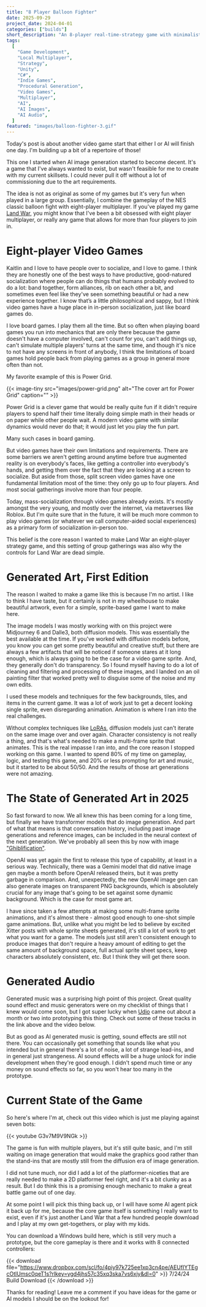 ```yaml
---
title: "8 Player Balloon Fighter"
date: 2025-09-29
project_date: 2024-04-01
categories: ["builds"]
short_description: "An 8-player real-time-strategy game with minimalistic art and deep strategic gameplay."
tags:
  [
    "Game Development",
    "Local Multiplayer",
    "Strategy",
    "Unity",
    "C#",
    "Indie Games",
    "Procedural Generation",
    "Video Games",
    "Multiplayer",
    "AI",
    "AI Images",
    "AI Audio",
  ]
featured: "images/balloon-fighter-3.gif"
---
```


Today's post is about another video game start that either I or AI will finish one day. I'm building up a bit of a repertoire of those!

This one I started when AI image generation started to become decent. It's a game that I've always wanted to exist, but wasn't feasible for me to create with my current skillsets. I could never pull it off without a lot of commissioning due to the art requirements.

The idea is not as original as some of my games but it's very fun when played in a large group. Essentially, I combine the gameplay of the NES classic balloon fight with eight-player multiplayer. If you've played my game [Land War](/land-war/), you might know that I've been a bit obsessed with eight player multiplayer, or really any game that allows for more than four players to join in.

# Eight-player Video Games

Kaitlin and I love to have people over to socialize, and I love to game. I think they are honestly one of the best ways to have productive, good-natured socialization where people can do things that humans probably evolved to do a lot: band together, form alliances, rib on each other a bit, and sometimes even feel like they've seen something beautiful or had a new experience together. I know that’s a little philosophical and sappy, but I think video games have a huge place in in-person socialization, just like board games do.

I love board games. I play them all the time. But so often when playing board games you run into mechanics that are only there because the game doesn't have a computer involved, can't count for you, can't add things up, can't simulate multiple players' turns at the same time, and though it's nice to not have any screens in front of anybody, I think the limitations of board games hold people back from playing games as a group in general more often than not.

My favorite example of this is Power Grid.

{{< image-tiny
    src="images/power-grid.png"
    alt="The cover art for Power Grid"
    caption="" >}}

Power Grid is a clever game that would be really quite fun if it didn't require players to spend half their time literally doing simple math in their heads or on paper while other people wait. A modern video game with similar dynamics would never do that; it would just let you play the fun part.

Many such cases in board gaming.

But video games have their own limitations and requirements. There are some barriers we aren't getting around anytime before true augmented reality is on everybody's faces, like getting a controller into everybody's hands, and getting them over the fact that they are looking at a screen to socialize. But aside from those, split screen video games have one fundamental limitation most of the time: they only go up to four players. And most social gatherings involve more than four people.

Today, mass-socialization through video games already exists. It's mostly amongst the very young, and mostly over the internet, via metaverses like Roblox. But I'm quite sure that in the future, it will be much more common to play video games (or whatever we call computer-aided social experiences) as a primary form of socialization in-person too.

This belief is the core reason I wanted to make Land War an eight-player strategy game, and this setting of group gatherings was also why the controls for Land War are dead simple.

# Generated Art, First Edition

The reason I waited to make a game like this is because I'm no artist. I like to think I have taste, but it certainly is not in my wheelhouse to make beautiful artwork, even for a simple, sprite-based game I want to make here.

The image models I was mostly working with on this project were Midjourney 6 and Dalle3, both diffusion models. This was essentially the best available at the time. If you've worked with diffusion models before, you know you can get some pretty beautiful and creative stuff, but there are always a few artifacts that will be noticed if someone stares at it long enough, which is always going to be the case for a video game sprite. And, they generally don't do transparency. So I found myself having to do a lot of cleaning and filtering and processing of these images, and I landed on an oil painting filter that worked pretty well to disguise some of the noise and my own edits.

I used these models and techniques for the few backgrounds, tiles, and items in the current game. It was a lot of work just to get a decent looking single sprite, even disregarding animation. Animation is where I ran into the real challenges.

Without complex techniques like [LoRAs](https://arxiv.org/abs/2106.09685), diffusion models just can't iterate on the same image over and over again. Character consistency is not really a thing, and that's what's needed to make a multi-frame sprite that animates. This is the real impasse I ran into, and the core reason I stopped working on this game. I wanted to spend 80% of my time on gameplay, logic, and testing this game, and 20% or less prompting for art and music, but it started to be about 50/50. And the results of those art generations were not amazing.

# The State of Generated Art in 2025

So fast forward to now. We all knew this has been coming for a long time, but finally we have transformer models that do image generation. And part of what that means is that conversation history, including past image generations and reference images, can be included in the neural context of the next generation. We've probably all seen this by now with image ["Ghiblification"](https://www.reuters.com/technology/artificial-intelligence/ghibli-effect-chatgpt-usage-hits-record-after-rollout-viral-feature-2025-04-01/).

OpenAI was yet again the first to release this type of capability, at least in a serious way. Technically, there was a Gemini model that did native image gen maybe a month before OpenAI released theirs, but it was pretty garbage in comparison. And, unexpectedly, the new OpenAI image gen can also generate images on transparent PNG backgrounds, which is absolutely crucial for any image that's going to be set against some dynamic background. Which is the case for most game art.

I have since taken a few attempts at making some multi-frame sprite animations, and it's almost there - almost good enough to one-shot simple game animations. But, unlike what you might be led to believe by excited Xitter posts with whole sprite sheets generated, it's still a lot of work to get what you want for a game. The models just still aren't consistent enough to produce images that don't require a heavy amount of editing to get the same amount of background space, full actual sprite sheet specs, keep characters absolutely consistent, etc. But I think they will get there soon.

# Generated Audio

Generated music was a surprising high point of this project. Great quality sound effect and music generators were on my checklist of things that I knew would come soon, but I got super lucky when [Udio](https://www.udio.com/creators/hockenmaier) came out about a month or two into prototyping this thing. Check out some of these tracks in the link above and the video below.

But as good as AI generated music is getting, sound effects are still not there. You can occasionally get something that sounds like what you intended but in general there's a lot of noise, a lot of strange lead-ins, and in general just strangeness. AI sound effects will be a huge unlock for indie development when they're good enough. I didn't spend much time or any money on sound effects so far, so you won't hear too many in the prototype.

# Current State of the Game

So here's where I'm at, check out this video which is just me playing against seven bots:

{{< youtube G3v7M9V9NGk >}}

The game is fun with multiple players, but it's still quite basic, and I'm still waiting on image generation that would make the graphics good rather than the stand-ins that are mostly still from the diffusion era of image generation.

I did not tune much, nor did I add a lot of the platformer-niceties that are really needed to make a 2D platformer feel right, and it's a bit clunky as a result. But I do think this is a promising enough mechanic to make a great battle game out of one day.

At some point I will pick this thing back up, or I will have some AI agent pick it back up for me, because the core game itself is something I really want to exist, even if it's just another Land War that a few hundred people download and I play at my own get-togethers, or play with my kids.

You can download a Windows build here, which is still very much a prototype, but the core gameplay is there and it works with 8 connected controllers:

{{< download file="https://www.dropbox.com/scl/fo/4piy97k725ee1xp3cn4pe/AEUfIYTEgcOtlUmsc0qeT1s?rlkey=ygd4jhs57c35xq3ska7vs6xjy&dl=0" >}}
7/24/24 Build Download
{{< /download >}}

Thanks for reading! Leave me a comment if you have ideas for the game or AI models I should be on the lookout for!
